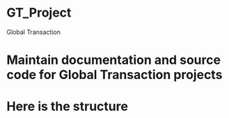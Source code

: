 # GT_Project
Global Transaction

# Maintain documentation and source code for Global Transaction projects
 # Here is the structure
